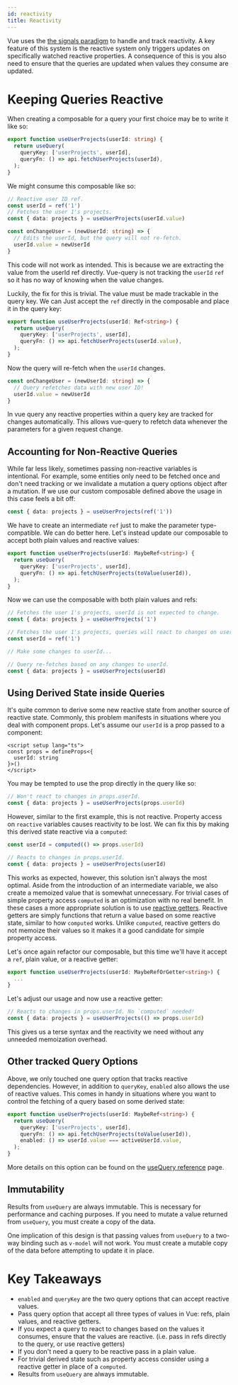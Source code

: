 ```yaml
---
id: reactivity
title: Reactivity
---
```


Vue uses the [the signals paradigm](https://vuejs.org/guide/extras/reactivity-in-depth.html#connection-to-signals) to handle and track reactivity. A key feature of
this system is the reactive system only triggers updates on specifically watched reactive properties. A consequence of this is you also need to ensure that the queries are updated when values they consume are updated.

# Keeping Queries Reactive

When creating a composable for a query your first choice may be to write it like so:

```ts
export function useUserProjects(userId: string) {
  return useQuery(
    queryKey: ['userProjects', userId],
    queryFn: () => api.fetchUserProjects(userId),
  );
}
```

We might consume this composable like so:

```ts
// Reactive user ID ref.
const userId = ref('1')
// Fetches the user 1's projects.
const { data: projects } = useUserProjects(userId.value)

const onChangeUser = (newUserId: string) => {
  // Edits the userId, but the query will not re-fetch.
  userId.value = newUserId
}
```

This code will not work as intended. This is because we are extracting the value from the userId ref directly. Vue-query is not tracking the `userId` `ref` so it has no way of knowing when the value changes.

Luckily, the fix for this is trivial. The value must be made trackable in the query key. We can Just accept the `ref` directly in the composable and place it in the query key:

```ts
export function useUserProjects(userId: Ref<string>) {
  return useQuery(
    queryKey: ['userProjects', userId],
    queryFn: () => api.fetchUserProjects(userId.value),
  );
}
```

Now the query will re-fetch when the `userId` changes.

```ts
const onChangeUser = (newUserId: string) => {
  // Query refetches data with new user ID!
  userId.value = newUserId
}
```

In vue query any reactive properties within a query key are tracked for changes automatically. This allows vue-query to refetch data whenever the
parameters for a given request change.

## Accounting for Non-Reactive Queries

While far less likely, sometimes passing non-reactive variables is intentional. For example, some entities only need to be fetched once and don't need tracking or we invalidate a mutation a query options object after a mutation.
If we use our custom composable defined above the usage in this case feels a bit off:

```ts
const { data: projects } = useUserProjects(ref('1'))
```

We have to create an intermediate `ref` just to make the parameter type-compatible. We can do better here. Let's instead update our composable to accept both plain values and reactive values:

```ts
export function useUserProjects(userId: MaybeRef<string>) {
  return useQuery(
    queryKey: ['userProjects', userId],
    queryFn: () => api.fetchUserProjects(toValue(userId)),
  );
}
```

Now we can use the composable with both plain values and refs:

```ts
// Fetches the user 1's projects, userId is not expected to change.
const { data: projects } = useUserProjects('1')

// Fetches the user 1's projects, queries will react to changes on userId.
const userId = ref('1')

// Make some changes to userId...

// Query re-fetches based on any changes to userId.
const { data: projects } = useUserProjects(userId)
```

## Using Derived State inside Queries

It's quite common to derive some new reactive state from another source of reactive state. Commonly, this problem manifests in situations where you deal with component props. Let's assume our `userId` is a prop passed to a component:

```vue
<script setup lang="ts">
const props = defineProps<{
  userId: string
}>()
</script>
```

You may be tempted to use the prop directly in the query like so:

```ts
// Won't react to changes in props.userId.
const { data: projects } = useUserProjects(props.userId)
```

However, similar to the first example, this is not reactive. Property access on `reactive` variables causes reactivity to be lost. We can fix this by making this derived state reactive via a `computed`:

```ts
const userId = computed(() => props.userId)

// Reacts to changes in props.userId.
const { data: projects } = useUserProjects(userId)
```

This works as expected, however, this solution isn't always the most optimal. Aside from the introduction of an intermediate variable, we also create a memoized value that is somewhat unnecessary. For trivial cases of simple property access `computed` is an optimization with no real benefit. In these cases a more appropriate solution is to use [reactive getters](https://blog.vuejs.org/posts/vue-3-3#better-getter-support-with-toref-and-tovalue). Reactive getters are simply functions that return a value based on some reactive state, similar to how `computed` works. Unlike `computed`, reactive getters do not memoize their values so it makes it a good candidate for simple property access.

Let's once again refactor our composable, but this time we'll have it accept a `ref`, plain value, or a reactive getter:

```ts
export function useUserProjects(userId: MaybeRefOrGetter<string>) {
  ...
}
```

Let's adjust our usage and now use a reactive getter:

```ts
// Reacts to changes in props.userId. No `computed` needed!
const { data: projects } = useUserProjects(() => props.userId)
```

This gives us a terse syntax and the reactivity we need without any unneeded memoization overhead.

## Other tracked Query Options

Above, we only touched one query option that tracks reactive dependencies. However, in addition to `queryKey`, `enabled` also allows
the use of reactive values. This comes in handy in situations where you want to control the fetching of a query based on some derived state:

```ts
export function useUserProjects(userId: MaybeRef<string>) {
  return useQuery(
    queryKey: ['userProjects', userId],
    queryFn: () => api.fetchUserProjects(toValue(userId)),
    enabled: () => userId.value === activeUserId.value,
  );
}
```

More details on this option can be found on the [useQuery reference](../reference/useQuery.md) page.

## Immutability

Results from `useQuery` are always immutable. This is necessary for performance and caching purposes. If you need to mutate a value returned from `useQuery`, you must create a copy of the data.

One implication of this design is that passing values from `useQuery` to a two-way binding such as `v-model` will not work. You must create a mutable copy of the data before attempting to update it in place.

# Key Takeaways

- `enabled` and `queryKey` are the two query options that can accept reactive values.
- Pass query option that accept all three types of values in Vue: refs, plain values, and reactive getters.
- If you expect a query to react to changes based on the values it consumes, ensure that the values are reactive. (i.e. pass in refs directly to the query, or use reactive getters)
- If you don't need a query to be reactive pass in a plain value.
- For trivial derived state such as property access consider using a reactive getter in place of a `computed`.
- Results from `useQuery` are always immutable.
